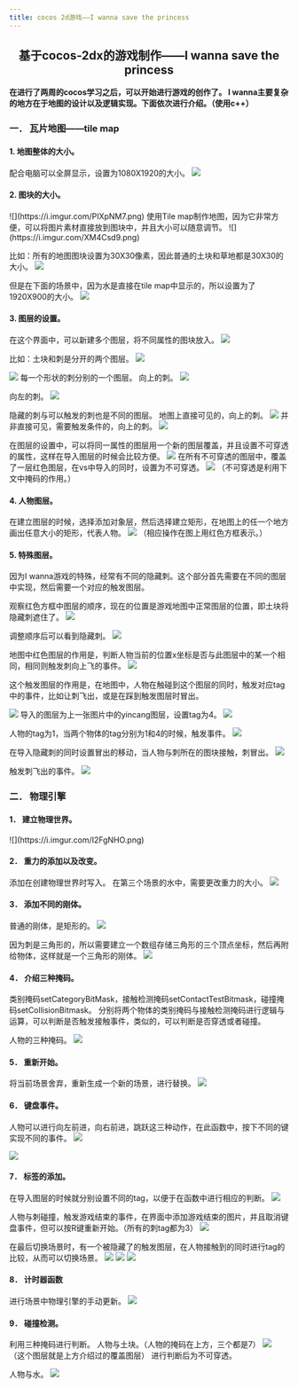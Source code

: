 ```yaml
---
title: cocos 2d游戏——I wanna save the princess
---
```

<h2 style="text-align: center;">基于cocos-2dx的游戏制作——I wanna save the princess</h2>

<b>在进行了两周的cocos学习之后，可以开始进行游戏的创作了。
I wanna主要复杂的地方在于地图的设计以及逻辑实现。下面依次进行介绍。（使用c++）</b>

<h3 style="text-align: left">一．	瓦片地图——tile map</h3>
<h4 style="text-align: left">1.	地图整体的大小。</h4>

配合电脑可以全屏显示，设置为1080X1920的大小。
![](https://i.imgur.com/nxXJgh7.png)


<h4 style="text-align: left">2.	图块的大小。</h4>
![](https://i.imgur.com/PIXpNM7.png)
使用Tile map制作地图，因为它非常方便，可以将图片素材直接放到图块中，并且大小可以随意调节。
![](https://i.imgur.com/XM4Csd9.png)



比如：所有的地图图块设置为30X30像素，因此普通的土块和草地都是30X30的大小。
![](https://i.imgur.com/ApNK9MW.png)

但是在下面的场景中，因为水是直接在tile map中显示的，所以设置为了1920X900的大小。
![](https://i.imgur.com/wUayzYq.png)


<h4 style="text-align: left">3.	图层的设置。</h4>

在这个界面中，可以新建多个图层，将不同属性的图块放入。
![](https://i.imgur.com/yWCTAQL.png)

比如：土块和刺是分开的两个图层。
![](https://i.imgur.com/ZdfvPzJ.png)

![](https://i.imgur.com/XNNeWdU.png)
每一个形状的刺分别的一个图层。
向上的刺。
![](https://i.imgur.com/F1SWGPV.png)

向左的刺。
![](https://i.imgur.com/9ExyVbC.png)

隐藏的刺与可以触发的刺也是不同的图层。
地图上直接可见的，向上的刺。
![](https://i.imgur.com/c439TCn.png)
并非直接可见，需要触发条件的，向上的刺。
![](https://i.imgur.com/ADV21xM.png)

在图层的设置中，可以将同一属性的图层用一个新的图层覆盖，并且设置不可穿透的属性，这样在导入图层的时候会比较方便。
![](https://i.imgur.com/P0Z1Y5h.png)
在所有不可穿透的图层中，覆盖了一层红色图层，在vs中导入的同时，设置为不可穿透。
![](https://i.imgur.com/DSlwma2.png)
（不可穿透是利用下文中掩码的作用。）


<h4 style="text-align: left">4.	人物图层。</h4>

在建立图层的时候，选择添加对象层，然后选择建立矩形，在地图上的任一个地方画出任意大小的矩形，代表人物。
![](https://i.imgur.com/tsLqFmW.png)
（相应操作在图上用红色方框表示。）


<h4 style="text-align: left">5.	特殊图层。</h4>

因为I wanna游戏的特殊，经常有不同的隐藏刺。这个部分首先需要在不同的图层中实现，然后需要一个对应的触发图层。

观察红色方框中图层的顺序，现在的位置是游戏地图中正常图层的位置，即土块将隐藏刺遮住了。
![](https://i.imgur.com/2GKSLCB.png)

调整顺序后可以看到隐藏刺。
![](https://i.imgur.com/zQZWbdh.png)

地图中红色图层的作用是，判断人物当前的位置x坐标是否与此图层中的某一个相同，相同则触发刺向上飞的事件。
![](https://i.imgur.com/yf5xcJK.png)

这个触发图层的作用是，在地图中，人物在触碰到这个图层的同时，触发对应tag中的事件，比如让刺飞出，或是在踩到触发图层时冒出。

![](https://i.imgur.com/gGIJNJK.png)
导入的图层为上一张图片中的yincang图层，设置tag为4。
![](https://i.imgur.com/8UA4TaN.png)

人物的tag为1，当两个物体的tag分别为1和4的时候，触发事件。
![](https://i.imgur.com/Tjxnvns.png)

在导入隐藏刺的同时设置冒出的移动，当人物与刺所在的图块接触，刺冒出。
![](https://i.imgur.com/LSQgR0s.png)

触发刺飞出的事件。
![](https://i.imgur.com/cUsSdHQ.png)


<h3 style="text-align: left">二．	物理引擎</h3>
<h4 style="text-align: left">1．	建立物理世界。</h4>
![](https://i.imgur.com/I2FgNHO.png)



<h4 style="text-align: left">2．	重力的添加以及改变。</h4>

添加在创建物理世界时写入。
在第三个场景的水中，需要更改重力的大小。
![](https://i.imgur.com/U22rqfa.png)


<h4 style="text-align: left">3．	添加不同的刚体。</h4>

普通的刚体，是矩形的。
![](https://i.imgur.com/mHgHJV6.png)

因为刺是三角形的，所以需要建立一个数组存储三角形的三个顶点坐标，然后再附给物体，这样就是一个三角形的刚体。
![](https://i.imgur.com/lAvxPE3.png)


<h4 style="text-align: left">4．	介绍三种掩码。</h4>

类别掩码setCategoryBitMask，接触检测掩码setContactTestBitmask，碰撞掩码setCollisionBitmask。
分别将两个物体的类别掩码与接触检测掩码进行逻辑与运算，可以判断是否触发接触事件，类似的，可以判断是否穿透或者碰撞。

人物的三种掩码。
![](https://i.imgur.com/Osfqstw.png)


<h4 style="text-align: left">5．	重新开始。</h4>

将当前场景舍弃，重新生成一个新的场景，进行替换。
![](https://i.imgur.com/X5PN8wP.png)


<h4 style="text-align: left">6．	键盘事件。</h4>

人物可以进行向左前进，向右前进，跳跃这三种动作，在此函数中，按下不同的键实现不同的事件。
![](https://i.imgur.com/HsIWwV6.png)


![](https://i.imgur.com/TUX2A2C.png)

<h4 style="text-align: left">7．	标签的添加。</h4>

在导入图层的时候就分别设置不同的tag，以便于在函数中进行相应的判断。
![](https://i.imgur.com/lSDe7rU.png)

人物与刺碰撞，触发游戏结束的事件，在界面中添加游戏结束的图片，并且取消键盘事件，但可以按R键重新开始。（所有的刺tag都为3）
![](https://i.imgur.com/k7Cmekz.png)

在最后切换场景时，有一个被隐藏了的触发图层，在人物接触到的同时进行tag的比较，从而可以切换场景。
![](https://i.imgur.com/FONa3EU.png)
![](https://i.imgur.com/uuU7qTS.png)
![](https://i.imgur.com/MmH6mhx.png)


<h4 style="text-align: left">8．	计时器函数</h4>

进行场景中物理引擎的手动更新。
![](https://i.imgur.com/lVQVhFL.png)


<h4 style="text-align: left">9．	碰撞检测。</h4>

利用三种掩码进行判断。
人物与土块。（人物的掩码在上方，三个都是7）
![](https://i.imgur.com/dCYH27I.png)
（这个图层就是上方介绍过的覆盖图层）
进行判断后为不可穿透。

人物与水。
![](https://i.imgur.com/VYZNULt.png)
